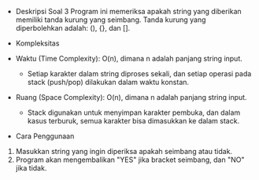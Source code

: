 - Deskripsi Soal 3
Program ini memeriksa apakah string yang diberikan memiliki tanda kurung yang seimbang. Tanda kurung yang diperbolehkan adalah: (), {}, dan [].

- Kompleksitas
- Waktu (Time Complexity): O(n), dimana n adalah panjang string input.
  - Setiap karakter dalam string diproses sekali, dan setiap operasi pada stack (push/pop) dilakukan dalam waktu konstan.
  
- Ruang (Space Complexity): O(n), dimana n adalah panjang string input.
  - Stack digunakan untuk menyimpan karakter pembuka, dan dalam kasus terburuk, semua karakter bisa dimasukkan ke dalam stack.

- Cara Penggunaan
1. Masukkan string yang ingin diperiksa apakah seimbang atau tidak.
2. Program akan mengembalikan "YES" jika bracket seimbang, dan "NO" jika tidak.
